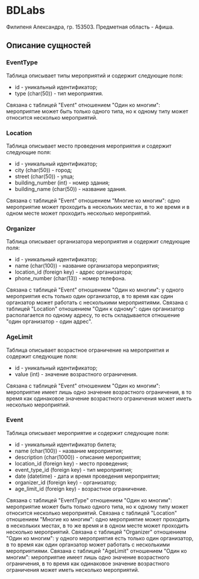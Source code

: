 # BDLabs
Филипеня Александра, гр. 153503. Предметная область - Афиша.
## Описание сущностей
### EventType
Таблица описывает типы мероприятий и содержит следующие поля:
- id - уникальный идентификатор; 
- type (char(50)) - тип мероприятия.
  
Связана с таблицей "Event" отношением "Один ко многим": мероприятие может быть только одного типа, но к одному типу может относится несколько мероприятий.
### Location
Таблица описывает место проведения мероприятия и содержит следующие поля:
- id - уникальный идентификатор; 
- city (char(50)) - город;
- street (char(50)) - улца;
- building_number (int) - номер здания;
- building_name (char(50)) - название здания.
  
Связана с таблицей "Event" отношением "Многие ко многим": одно мероприятие может проходить в нескольких местах, в то же время и в одном месте может проходить несколько мероприятий.
### Organizer
Таблица описывает организатора мероприятия и содержит следующие поля:
- id - уникальный идентификатор; 
- name (char(100)) - название организатора мероприятия;
- location_id (foreign key) - адрес организатора;
- phone_number (char(13)) - номер телефона.
  
Связана с таблицей "Event" отношением "Один ко многим": у одного мероприятия есть только один организатор, в то время как один органзатор может работать с несколькими мероприятиями.
Связана с таблицей "Location" отношением "Один к одному": один организатор располагается по одному адресу, то есть складывается отношение "один организатор - один адрес".
### AgeLimit
Таблица описывает возрастное ограничение на мероприятия и содержит следующие поля:
- id - уникальный идентификатор; 
- value (int) - значение возрастного ограничения.
  
Связана с таблицей "Event" отношением "Один ко многим": мероприятие имеет лишь одно значение возрастного ограничения, в то время как одинаковое значение возрастного ограничения может иметь несколько мероприятий.
### Event
Таблица описывает мероприятие и содержит следующие поля:
- id - уникальный идентификатор билета; 
- name (char(100)) - название мероприятия;  
- description (char(1000)) - описание мероприятия;  
- location_id (foreign key) - место проведения;  
- event_type_id (foreign key) - тип мероприятия;  
- date (datetime) - дата и время проведения мероприятия;  
- organizer_id (foreign key) - организатор;  
- age_limit_id (foreign key) - возрастное ограничение.

Связана с таблицей "EventType" отношением "Один ко многим": мероприятие может быть только одного типа, но к одному типу может относится несколько мероприятий.
Связана с таблицей "Location" отношением "Многие ко многим": одно мероприятие может проходить в нескольких местах, в то же время и в одном месте может проходить несколько мероприятий.
Связана с таблицей "Organizer" отношением "Один ко многим": у одного мероприятия есть только один организатор, в то время как один органзатор может работать с несколькими мероприятиями.
Связана с таблицей "AgeLimit" отношением "Один ко многим": мероприятие имеет лишь одно значение возрастного ограничения, в то время как одинаковое значение возрастного ограничения может иметь несколько мероприятий.
